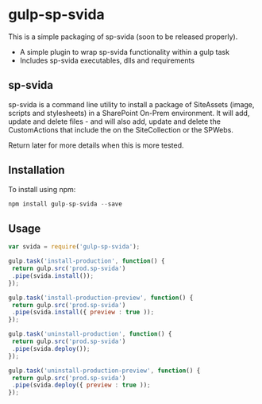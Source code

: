 # gulp-sp-svida

This is a simple packaging of sp-svida (soon to be released properly).


 * A simple plugin to wrap sp-svida functionality within a gulp task
 * Includes sp-svida executables, dlls and requirements

## sp-svida

sp-svida is a command line utility to install a package of SiteAssets (image, scripts and stylesheets) in a SharePoint On-Prem environment. It will add, update and delete files - and will also add, update and delete the CustomActions that include the on the SiteCollection or the SPWebs.

Return later for more details when this is more tested.

## Installation

To install using npm:

```javascript
npm install gulp-sp-svida --save
```

## Usage

```javascript
var svida = require('gulp-sp-svida');

gulp.task('install-production', function() {
 return gulp.src('prod.sp-svida')
 .pipe(svida.install());
});

gulp.task('install-production-preview', function() {
 return gulp.src('prod.sp-svida')
 .pipe(svida.install({ preview : true ));
});

gulp.task('uninstall-production', function() {
 return gulp.src('prod.sp-svida')
 .pipe(svida.deploy());
});

gulp.task('uninstall-production-preview', function() {
 return gulp.src('prod.sp-svida')
 .pipe(svida.deploy({ preview : true ));
});

```

